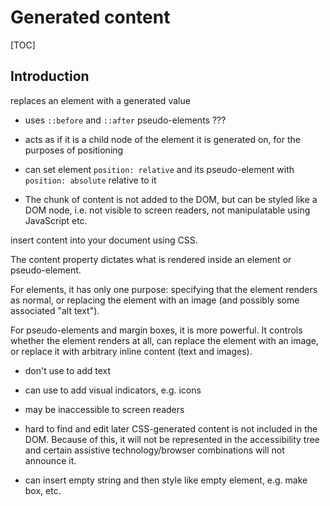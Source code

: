 # Generated content

[TOC]


<!-- ToDo: Finish -->

## Introduction

 replaces an element with a generated value

- uses `::before` and `::after` pseudo-elements ???

- acts as if it is a child node of the element it is generated on, for the purposes of positioning

- can set element `position: relative` and its pseudo-element with `position: absolute` relative to it

- The chunk of content is not added to the DOM, but can be styled like a DOM node, i.e. not visible to screen readers, not manipulatable using JavaScript etc.




insert content into your document using CSS.

The content property dictates what is rendered inside an element or pseudo-element.

For elements, it has only one purpose: specifying that the element renders as normal, or replacing the element with an image (and possibly some associated "alt text").

For pseudo-elements and margin boxes, it is more powerful. It controls whether the element renders at all, can replace the element with an image, or replace it with arbitrary inline content (text and images).

- don't use to add text
- can use to add visual indicators, e.g. icons
- may be inaccessible to screen readers
- hard to find and edit later
CSS-generated content is not included in the DOM. Because of this, it will not be represented in the accessibility tree and certain assistive technology/browser combinations will not announce it.

- can insert empty string and then style like empty element, e.g. make box, etc.